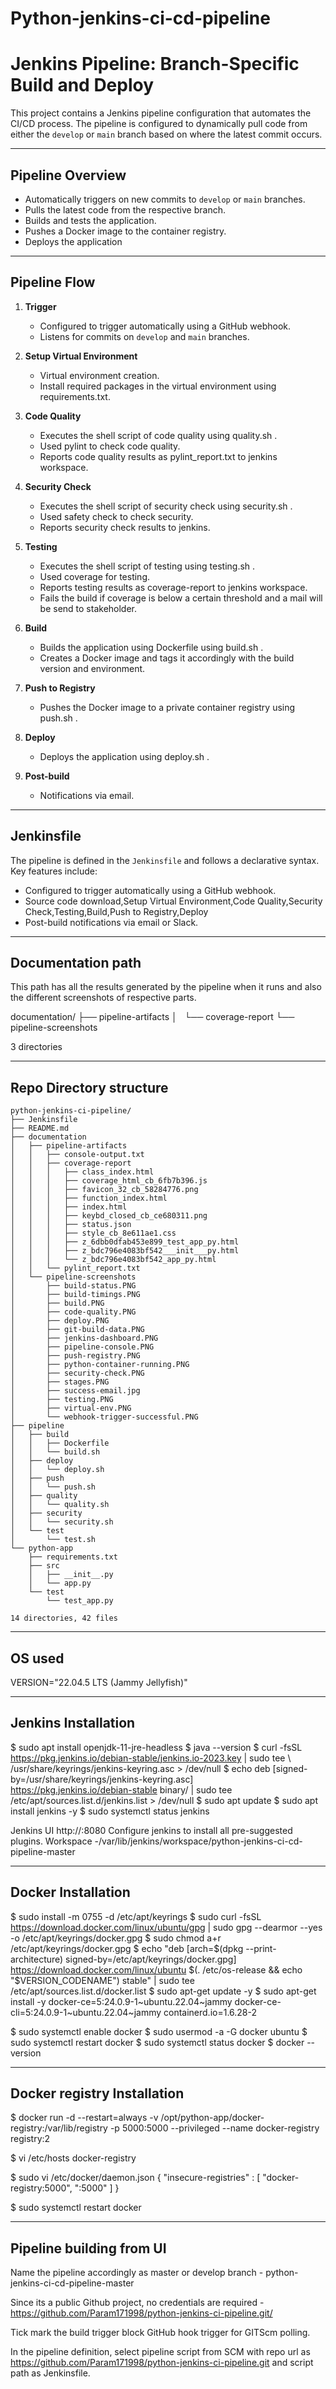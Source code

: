 # Python-jenkins-ci-cd-pipeline
# Jenkins Pipeline: Branch-Specific Build and Deploy

This project contains a Jenkins pipeline configuration that automates the CI/CD process. The pipeline is configured to dynamically pull code from either the `develop` or `main` branch based on where the latest commit occurs.

---

## **Pipeline Overview**

- Automatically triggers on new commits to `develop` or `main` branches.
- Pulls the latest code from the respective branch.
- Builds and tests the application.
- Pushes a Docker image to the container registry.
- Deploys the application

---

## **Pipeline Flow**

1. **Trigger**
   - Configured to trigger automatically using a GitHub webhook.
   - Listens for commits on `develop` and `main` branches.
   
2. **Setup Virtual Environment**
   - Virtual environment creation.
   - Install required packages in the virtual environment using requirements.txt.
   
3. **Code Quality**
   - Executes the shell script of code quality using quality.sh .
   - Used pylint to check code quality.
   - Reports code quality results as pylint_report.txt to jenkins workspace.
   
4. **Security Check**
   - Executes the shell script of security check using security.sh .
   - Used safety check to check security.
   - Reports security check results to jenkins.
   
5. **Testing**
   - Executes the shell script of testing using testing.sh .
   - Used coverage for testing.
   - Reports testing results as coverage-report to jenkins workspace.
   - Fails the build if coverage is below a certain threshold and a mail will be send to stakeholder.

6. **Build**
   - Builds the application using Dockerfile using build.sh .
   - Creates a Docker image and tags it accordingly with the build version and environment.

8. **Push to Registry**
   - Pushes the Docker image to a private container registry using push.sh .

9. **Deploy**
   - Deploys the application using deploy.sh .
   
9. **Post-build**
   - Notifications via email.

---

## **Jenkinsfile**

The pipeline is defined in the `Jenkinsfile` and follows a declarative syntax. Key features include:
- Configured to trigger automatically using a GitHub webhook.
- Source code download,Setup Virtual Environment,Code Quality,Security Check,Testing,Build,Push to Registry,Deploy
- Post-build notifications via email or Slack.

---

## **Documentation path**

This path has all the results generated by the pipeline when it runs and also the different screenshots of respective parts.

documentation/
├── pipeline-artifacts
│   └── coverage-report
└── pipeline-screenshots

3 directories

---

## **Repo Directory structure**

```
python-jenkins-ci-pipeline/
├── Jenkinsfile
├── README.md
├── documentation
│   ├── pipeline-artifacts
│   │   ├── console-output.txt
│   │   ├── coverage-report
│   │   │   ├── class_index.html
│   │   │   ├── coverage_html_cb_6fb7b396.js
│   │   │   ├── favicon_32_cb_58284776.png
│   │   │   ├── function_index.html
│   │   │   ├── index.html
│   │   │   ├── keybd_closed_cb_ce680311.png
│   │   │   ├── status.json
│   │   │   ├── style_cb_8e611ae1.css
│   │   │   ├── z_6dbb0dfab453e899_test_app_py.html
│   │   │   ├── z_bdc796e4083bf542___init___py.html
│   │   │   └── z_bdc796e4083bf542_app_py.html
│   │   └── pylint_report.txt
│   └── pipeline-screenshots
│       ├── build-status.PNG
│       ├── build-timings.PNG
│       ├── build.PNG
│       ├── code-quality.PNG
│       ├── deploy.PNG
│       ├── git-build-data.PNG
│       ├── jenkins-dashboard.PNG
│       ├── pipeline-console.PNG
│       ├── push-registry.PNG
│       ├── python-container-running.PNG
│       ├── security-check.PNG
│       ├── stages.PNG
│       ├── success-email.jpg
│       ├── testing.PNG
│       ├── virtual-env.PNG
│       └── webhook-trigger-successful.PNG
├── pipeline
│   ├── build
│   │   ├── Dockerfile
│   │   └── build.sh
│   ├── deploy
│   │   └── deploy.sh
│   ├── push
│   │   └── push.sh
│   ├── quality
│   │   └── quality.sh
│   ├── security
│   │   └── security.sh
│   └── test
│       └── test.sh
└── python-app
    ├── requirements.txt
    ├── src
    │   ├── __init__.py
    │   └── app.py
    └── test
        └── test_app.py

14 directories, 42 files

```

---

## **OS used**

VERSION="22.04.5 LTS (Jammy Jellyfish)"

---

## **Jenkins Installation**

$ sudo apt install openjdk-11-jre-headless
$ java --version
$ curl -fsSL https://pkg.jenkins.io/debian-stable/jenkins.io-2023.key | sudo tee \ /usr/share/keyrings/jenkins-keyring.asc > /dev/null
$ echo deb [signed-by=/usr/share/keyrings/jenkins-keyring.asc] \
    https://pkg.jenkins.io/debian-stable binary/ | sudo tee \
    /etc/apt/sources.list.d/jenkins.list > /dev/null
$ sudo apt update
$ sudo apt install jenkins -y
$ sudo systemctl status jenkins

Jenkins UI 
http://<host-ip>:8080
Configure jenkins to install all pre-suggested plugins.	
Workspace -/var/lib/jenkins/workspace/python-jenkins-ci-cd-pipeline-master 

---

## **Docker Installation**

$ sudo install -m 0755 -d /etc/apt/keyrings
$ sudo curl -fsSL https://download.docker.com/linux/ubuntu/gpg | sudo gpg --dearmor --yes -o /etc/apt/keyrings/docker.gpg
$ sudo chmod a+r /etc/apt/keyrings/docker.gpg
$ echo "deb [arch=$(dpkg --print-architecture) signed-by=/etc/apt/keyrings/docker.gpg] https://download.docker.com/linux/ubuntu $(. /etc/os-release && echo "$VERSION_CODENAME") stable" | sudo tee /etc/apt/sources.list.d/docker.list
$ sudo apt-get update -y
$ sudo apt-get install -y docker-ce=5:24.0.9-1~ubuntu.22.04~jammy docker-ce-cli=5:24.0.9-1~ubuntu.22.04~jammy containerd.io=1.6.28-2

$ sudo systemctl enable docker
$ sudo usermod -a -G docker ubuntu
$ sudo systemctl restart docker
$ sudo systemctl status docker
$ docker --version

---

## **Docker registry Installation**

$ docker run -d --restart=always -v /opt/python-app/docker-registry:/var/lib/registry -p 5000:5000 --privileged --name docker-registry registry:2

$ vi /etc/hosts 
<host-ip>  docker-registry

$ sudo vi /etc/docker/daemon.json
{ 
  "insecure-registries" : [
    "docker-registry:5000",
	"<host-ip>:5000"
  ]
}

$ sudo systemctl restart docker

---

## **Pipeline building from UI**

Name the pipeline accordingly as master or develop branch - python-jenkins-ci-cd-pipeline-master

Since its a public Github project, no credentials are required - https://github.com/Param171998/python-jenkins-ci-pipeline.git/

Tick mark the build trigger block GitHub hook trigger for GITScm polling.

In the pipeline definition, select pipeline script from SCM with repo url as https://github.com/Param171998/python-jenkins-ci-pipeline.git and script path as Jenkinsfile.
